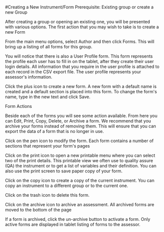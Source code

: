 #Creating a New Instrument/Form
Prerequisite: Existing group or create a new Group

After creating a group or opening an existing one, you will be presented with various options. The first action that you may wish to take is to create a new Form



From the main menu options, select Author and then click Forms. This will bring up a listing of all forms for this group.

You will notice that there is also a User Profile form. This form represents the profile each user has to fill in on the tablet, after they create their user login details. All information that you require in the user profile is attached to each record in the CSV export file. The user profile represents your assessor's information.

Click the plus icon  to create a new form. A new form with a default name is created and a default section is placed into this form. To change the form's name, type in the new text and click Save.

Form Actions


Beside each of the forms you will see some action available. From here you can Edit, Print, Copy, Delete, or Archive a form. We recommend that you archive your forms instead of removing them. This will ensure that you can export the data of a form that is no longer in use.



Click on the pen icon to modify the form. Each form contains a number of sections that represent your form's pages

Click on the print icon to open a new printable menu where you can select two of the print details. This printable view we often use to quality assure (QA) the instrument or to get a list of variables and their definition. You can also use the print screen to save paper copy of your form.



Click on the copy icon to create a copy of the current instrument. You can copy an instrument to a different group or to the current one.

Click on the trash icon to delete this form.



Click on the archive icon to archive an assessment. All archived forms are moved to the bottom of the page


If a form is archived, click the un-archive button to activate a form. Only active forms are displayed in tablet listing of forms to the assessor.